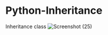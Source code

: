 # Python-Inheritance
Inheritance class
![Screenshot (25)](https://user-images.githubusercontent.com/89214910/142402296-9ebcee2e-e792-4062-84a1-174d3e5af210.png)

